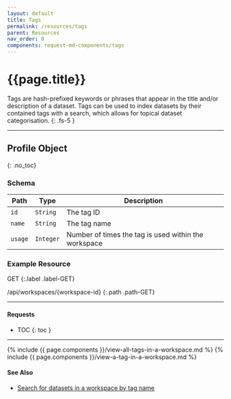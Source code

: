```yaml
---
layout: default
title: Tags
permalink: /resources/tags
parent: Resources
nav_order: 8
components: request-md-components/tags
---
```


# {{page.title}}

Tags are hash-prefixed keywords or phrases that appear in the title and/or description of a dataset. Tags can be used to index datasets by their contained tags with a search, which allows for topical dataset categorisation.
{: .fs-5 }

---

## Profile Object
{: .no_toc}

### Schema

Path | Type | Description
---- | ---- | -----------
`id` | `String` | The tag ID 
`name` | `String` | The tag name
`usage` | `Integer` | Number of times the tag is used within the workspace

### Example Resource

GET
{:.label .label-GET}

/api/workspaces/{workspace-id}
{:.path .path-GET}


---

#### Requests

- TOC
{: toc }

---

{% include {{ page.components }}/view-all-tags-in-a-workspace.md %}
{% include {{ page.components }}/view-a-tag-in-a-workspace.md %}

#### See Also

- [Search for datasets in a workspace by tag name](search#search-for-datasets-in-a-workspace-by-tag-name)
